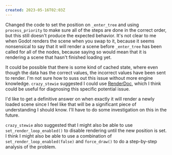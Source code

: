```yaml
---
created: 2023-05-16T02:03Z
---
```


Changed the code to set the position on `_enter_tree` and using `process_priority` to make sure all of the steps are done in the correct order, but this still doesn't produce the expected behavior. It's not clear to me when Godot renders the scene when you swap to it, because it seems nonsensical to say that it will render a scene before `_enter_tree` has been called for all of the nodes, because saying so would mean that it is rendering a scene that hasn't finished loading yet.

It could be possible that there is some kind of cached state, where even though the data has the correct values, the incorrect values have been sent to render. I'm not sure how to suss out this issue without more engine knowledge. `crazy_stewie` suggested I could use [RenderDoc](https://renderdoc.org/), which I think could be useful for diagnosing this specific potential issue.

I'd like to get a definitive answer on when exactly it will render a newly loaded scene since I feel like that will be a significant piece of understanding I should know. I'll have to do some investigation on this in the future.

`crazy_stewie` also suggested that I might also be able to use `set_render_loop_enabled()` to disable rendering until the new position is set. I think I might also be able to use a combination of `set_render_loop_enabled(false)` and `force_draw()` to do a step-by-step analysis of the problem.

